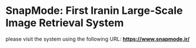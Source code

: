 # SnapMode: First Iranin Large-Scale Image Retrieval System 
please visit the system using the following URL: 
**https://www.snapmode.ir/**
